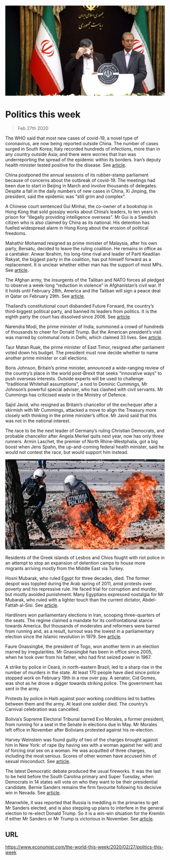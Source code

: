![](./images/20200229_WWP003.jpg)

# Politics this week

> Feb 27th 2020

The WHO said that most new cases of covid-19, a novel type of coronavirus, are now being reported outside China. The number of cases surged in South Korea; Italy recorded hundreds of infections, more than in any country outside Asia; and there were worries that Iran was underreporting the spread of the epidemic within its borders. Iran’s deputy health minister tested positive for the disease. See [article](https://www.economist.com//leaders/2020/02/27/the-virus-is-coming).

China postponed the annual sessions of its rubber-stamp parliament because of concerns about the outbreak of covid-19. The meetings had been due to start in Beijing in March and involve thousands of delegates. Despite a fall in the daily numbers of new cases in China, Xi Jinping, the president, said the epidemic was “still grim and complex”.

A Chinese court sentenced Gui Minhai, the co-owner of a bookshop in Hong Kong that sold gossipy works about China’s leaders, to ten years in prison for “illegally providing intelligence overseas”. Mr Gui is a Swedish citizen who is also claimed by China as its national. His detention has fuelled widespread alarm in Hong Kong about the erosion of political freedoms.

Mahathir Mohamad resigned as prime minister of Malaysia, after his own party, Bersatu, decided to leave the ruling coalition. He remains in office as a caretaker. Anwar Ibrahim, his long-time rival and leader of Parti Keadilan Rakyat, the biggest party in the coalition, has put himself forward as a replacement. It is unclear whether either man has the support of most MPs. See [article](https://www.economist.com//asia/2020/02/27/a-botched-power-grab-leaves-malaysia-without-a-government).

The Afghan army, the insurgents of the Taliban and NATO forces all pledged to observe a week-long “reduction in violence” in Afghanistan’s civil war. If it holds until February 28th, America and the Taliban will sign a peace deal in Qatar on February 29th. See [article](https://www.economist.com//asia/2020/02/27/america-and-the-taliban-prepare-to-sign-a-peace-deal).

Thailand’s constitutional court disbanded Future Forward, the country’s third-biggest political party, and banned its leaders from politics. It is the eighth party the court has dissolved since 2006. See [article](https://www.economist.com//asia/2020/02/27/thailands-courts-ban-the-countrys-third-biggest-political-party).

Narendra Modi, the prime minister of India, summoned a crowd of hundreds of thousands to cheer for Donald Trump. But the American president’s visit was marred by communal riots in Delhi, which claimed 33 lives. See [article](https://www.economist.com//asia/2020/02/27/donald-trump-and-narendra-modi-hug-as-delhi-burns).

Taur Matan Ruak, the prime minister of East Timor, resigned after parliament voted down his budget. The president must now decide whether to name another prime minister or call elections.

Boris Johnson, Britain’s prime minister, announced a wide-ranging review of the country’s place in the world post-Brexit that seeks “innovative ways” to push overseas interests. Outside experts will be used to challenge “traditional Whitehall assumptions”, a nod to Dominic Cummings, Mr Johnson’s powerful special adviser, who has clashed with civil servants. Mr Cummings has criticised waste in the Ministry of Defence.

Sajid Javid, who resigned as Britain’s chancellor of the exchequer after a skirmish with Mr Cummings, attacked a move to align the Treasury more closely with thinking in the prime minister’s office. Mr Javid said that this was not in the national interest.

The race to be the next leader of Germany’s ruling Christian Democrats, and probable chancellor after Angela Merkel quits next year, now has only three runners. Armin Laschet, the premier of North Rhine-Westphalia, got a big boost when Jens Spahn, the up-and-coming federal health minister, said he would not contest the race, but would support him instead.

![](./images/20200229_WWP001.jpg)

Residents of the Greek islands of Lesbos and Chios fought with riot police in an attempt to stop an expansion of detention camps to house more migrants arriving mostly from the Middle East via Turkey.

Hosni Mubarak, who ruled Egypt for three decades, died. The former despot was toppled during the Arab spring of 2011, amid protests over poverty and his repressive rule. He faced trial for corruption and murder, but mostly avoided punishment. Many Egyptians expressed nostalgia for Mr Mubarak, who ruled with a lighter touch than the current dictator, Abdel-Fattah al-Sisi. See [article](https://www.economist.com//middle-east-and-africa/2020/02/27/hosni-mubarak-ex-despot-of-egypt-died-on-february-25th-aged-91).

Hardliners won parliamentary elections in Iran, scooping three-quarters of the seats. The regime claimed a mandate for its confrontational stance towards America. But thousands of moderates and reformers were barred from running and, as a result, turnout was the lowest in a parliamentary election since the Islamic revolution in 1979. See [article](https://www.economist.com//middle-east-and-africa/2020/02/24/the-iranian-regime-risks-exacerbating-the-outbreak-of-covid-19).

Faure Gnassingbé, the president of Togo, won another term in an election marred by irregularities. Mr Gnassingbé has been in office since 2005, when he took over from his father, who had first seized power in 1967.

A strike by police in Ceará, in north-eastern Brazil, led to a sharp rise in the number of murders in the state. At least 170 people have died since police stopped work on February 19th in a row over pay. A senator, Cid Gomes, was shot as he drove a digger towards striking police. The government has sent in the army.

Protests by police in Haiti against poor working conditions led to battles between them and the army. At least one soldier died. The country’s Carnival celebration was cancelled.

Bolivia’s Supreme Electoral Tribunal barred Evo Morales, a former president, from running for a seat in the Senate in elections due in May. Mr Morales left office in November after Bolivians protested against his re-election.

Harvey Weinstein was found guilty of two of the charges brought against him in New York: of rape (by having sex with a woman against her will) and of forcing oral sex on a woman. He was acquitted of three charges, including the most serious. Scores of other women have accused him of sexual misconduct. See [article](https://www.economist.com//united-states/2020/02/27/harvey-weinsteins-conviction-is-less-significant-than-it-seems).

The latest Democratic debate produced the usual fireworks. It was the last to be held before the South Carolina primary and Super Tuesday, when Democrats in 14 states will vote on who they want to be their presidential candidate. Bernie Sanders remains the firm favourite following his decisive win in Nevada. See [article](https://www.economist.com//united-states/2020/02/29/the-primary-problem).

Meanwhile, it was reported that Russia is meddling in the primaries to get Mr Sanders elected, and is also stepping up plans to interfere in the general election to re-elect Donald Trump. So it is a win-win situation for the Kremlin if either Mr Sanders or Mr Trump is victorious in November. See [article](https://www.economist.com//leaders/2020/02/27/bernie-sanders-nominee).

## URL

https://www.economist.com/the-world-this-week/2020/02/27/politics-this-week
